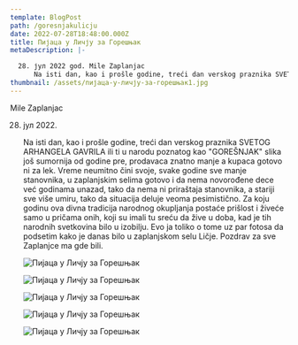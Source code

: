 ```yaml
---
template: BlogPost
path: /goresnjakulicju
date: 2022-07-28T18:48:00.000Z
title: Пијаца у Личју за Горешњак
metaDescription: |-

  28. јул 2022 god. Mile Zaplanjac 
      Na isti dan, kao i prošle godine, treći dan verskog praznika SVETOG ARHANGELA GAVRILA ili ti u narodu poznatog kao "GOREŠNJAK"  slika još sumornija od godine pre, prodavaca znatno manje a kupaca gotovo ni za lek. Vreme neumitno čini svoje, svake godine sve manje stanovnika, u zaplanjskim selima gotovo i da nema novorođene dece već godinama unazad, tako da nema ni priraštaja stanovnika, a stariji sve više umiru...
thumbnail: /assets/пијаца-у-личју-за-горешњак1.jpg
---
```



Mile Zaplanjac

28. јул 2022.

    Na isti dan, kao i prošle godine, treći dan verskog praznika SVETOG ARHANGELA GAVRILA ili ti u narodu poznatog kao "GOREŠNJAK"  slika još sumornija od godine pre, prodavaca znatno manje a kupaca gotovo ni za lek. Vreme neumitno čini svoje, svake godine sve manje stanovnika, u zaplanjskim selima gotovo i da nema novorođene dece već godinama unazad, tako da nema ni priraštaja stanovnika, a stariji sve više umiru, tako da situacija deluje veoma pesimistično. Za koju godinu ova divna tradicija narodnog okupljanja postaće prišlost i živeće samo u pričama onih, koji su imali tu sreću da žive u doba, kad je tih narodnih svetkovina bilo u izobilju. Evo ja toliko o tome uz par fotosa da podsetim kako je danas bilo u zaplanjskom selu Ličje. Pozdrav za sve Zaplanjce ma gde bili.

    ![Пијаца у Личју за Горешњак](../../static/images/пијаца-у-личју-за-горешњак2.jpg "Пијаца у Личју за Горешњак")

    ![Пијаца у Личју за Горешњак](../../static/images/пијаца-у-личју-за-горешњак3.jpg "Пијаца у Личју за Горешњак")

    ![Пијаца у Личју за Горешњак](../../static/images/пијаца-у-личју-за-горешњак4.jpg "Пијаца у Личју за Горешњак")

    ![Пијаца у Личју за Горешњак](../../static/images/пијаца-у-личју-за-горешњак5.jpg "Пијаца у Личју за Горешњак")

    ![Пијаца у Личју за Горешњак](../../static/images/пијаца-у-личју-за-горешњак6.jpg "Пијаца у Личју за Горешњак")

